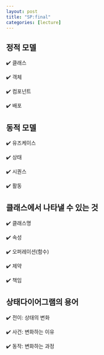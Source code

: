 ```yaml
---
layout: post
title: "SP:final"
categories: [lecture]
---
```


## 정적 모델

:heavy_check_mark: 클래스

:heavy_check_mark: 객체

:heavy_check_mark: 컴포넌트

:heavy_check_mark: 배포

## 동적 모델

:heavy_check_mark: 유즈케이스

:heavy_check_mark: 상태

:heavy_check_mark: 시퀀스

:heavy_check_mark: 활동

## 클래스에서 나타낼 수 있는 것

:heavy_check_mark: 클래스명

:heavy_check_mark: 속성

:heavy_check_mark: 오퍼레이션(함수)

:heavy_check_mark: 제약

:heavy_check_mark: 책임

## 상태다이어그램의 용어

:heavy_check_mark: 전이: 상태의 변화

:heavy_check_mark: 사건: 변화하는 이유

:heavy_check_mark: 동작: 변화하는 과정